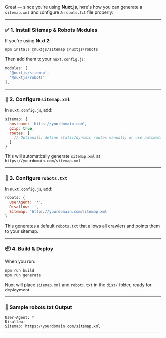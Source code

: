 Great — since you're using **Nuxt.js**, here's how you can generate a `sitemap.xml` and configure a `robots.txt` file properly:

---

### ✅ 1. Install Sitemap & Robots Modules

If you're using **Nuxt 2**:

```bash
npm install @nuxtjs/sitemap @nuxtjs/robots
```

Then add them to your `nuxt.config.js`:

```js
modules: [
  '@nuxtjs/sitemap',
  '@nuxtjs/robots'
],
```

---

### 📄 2. Configure `sitemap.xml`

In `nuxt.config.js`, add:

```js
sitemap: {
  hostname: 'https://yourdomain.com',
  gzip: true,
  routes: [
    // Optionally define static/dynamic routes manually or use automatic generation
  ]
}
```

This will automatically generate `sitemap.xml` at `https://yourdomain.com/sitemap.xml`

---

### 🤖 3. Configure `robots.txt`

In `nuxt.config.js`, add:

```js
robots: {
  UserAgent: '*',
  Disallow: '',
  Sitemap: 'https://yourdomain.com/sitemap.xml'
}
```

This generates a default `robots.txt` that allows all crawlers and points them to your sitemap.

---

### 📦 4. Build & Deploy

When you run:

```bash
npm run build
npm run generate
```

Nuxt will place `sitemap.xml` and `robots.txt` in the `dist/` folder, ready for deployment.

---

### 📌 Sample robots.txt Output

```
User-Agent: *
Disallow:
Sitemap: https://yourdomain.com/sitemap.xml
```

---
